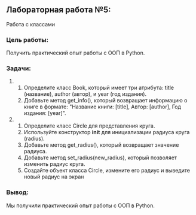 ## Лабораторная работа №5: 
Работа с классами

### Цель работы: 
Получить практический опыт работы с ООП в Python.

### Задачи:
1. 1. Определите класс Book, который имеет три атрибута: title (название), author (автор), и year (год издания).
   2. Добавьте метод get_info(), который возвращает информацию о книге в формате: "Название книги: [title], Автор: [author], Год издания: [year]".
2. 1. Определите класс Circle для представления круга.
   2. Используйте конструктор __init__ для инициализации радиуса круга (radius).
   3. Добавьте метод get_radius(), который возвращает значение радиуса.
   4. Добавьте метод set_radius(new_radius), который позволяет изменить радиус круга.
   5. Создайте объект класса Circle, измените его радиус и выведите новый радиус на экран

### Вывод:
Мы получили практический опыт работы с ООП в Python.